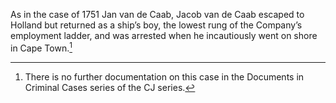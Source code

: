 As in the case of 1751 Jan van de Caab, Jacob van de Caab escaped to Holland but returned as a ship’s boy, the lowest rung of the Company’s employment ladder, and was arrested when he incautiously went on shore in Cape Town.[^1]

[^1]: There is no further documentation on this case in the Documents in Criminal Cases series of the CJ series.
